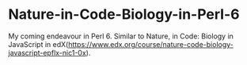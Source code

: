 # Nature-in-Code-Biology-in-Perl-6
My coming endeavour in Perl 6. Similar to Nature, in Code: Biology in JavaScript in edX(https://www.edx.org/course/nature-code-biology-javascript-epflx-nic1-0x).
